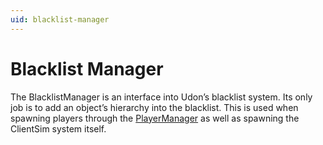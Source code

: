 ```yaml
---
uid: blacklist-manager
---
```

# Blacklist Manager
The BlacklistManager is an interface into Udon’s blacklist system. Its only job is to add an object’s hierarchy into the blacklist. This is used when spawning players through the [PlayerManager](xref:player-manager) as well as spawning the ClientSim system itself.
